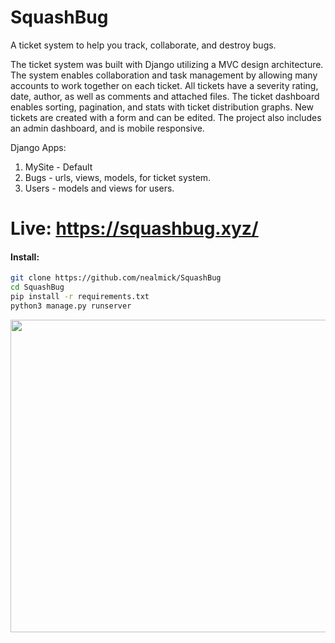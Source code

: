 # SquashBug


A ticket system to help you track, collaborate,  and destroy bugs.

The ticket system was built with Django utilizing a MVC design architecture. The system enables collaboration and task management by allowing many accounts to work together on each ticket. All tickets have a severity rating, date, author, as well as comments and attached files. The ticket dashboard enables sorting, pagination, and stats with ticket distribution graphs. New tickets are created with a form and can be edited. The project also includes an admin dashboard, and is mobile responsive.

Django Apps:

1.  MySite - Default
2.  Bugs - urls, views, models, for ticket system.
3.  Users - models and views for users.

# Live: https://squashbug.xyz/

#### Install:

```bash
git clone https://github.com/nealmick/SquashBug
cd SquashBug
pip install -r requirements.txt
python3 manage.py runserver
```

<img src="https://i.imgur.com/3ven2Y1.png" width="600" height="500" />

